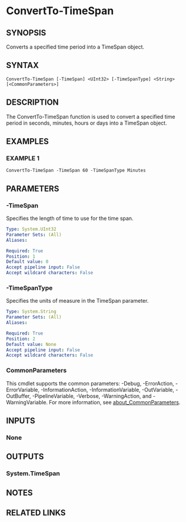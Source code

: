 
# ConvertTo-TimeSpan

## SYNOPSIS
Converts a specified time period into a TimeSpan object.

## SYNTAX

```
ConvertTo-TimeSpan [-TimeSpan] <UInt32> [-TimeSpanType] <String> [<CommonParameters>]
```

## DESCRIPTION
The ConvertTo-TimeSpan function is used to convert a specified time period in seconds, minutes, hours or days
into a TimeSpan object.

## EXAMPLES

### EXAMPLE 1
```
ConvertTo-TimeSpan -TimeSpan 60 -TimeSpanType Minutes
```

## PARAMETERS

### -TimeSpan
Specifies the length of time to use for the time span.

```yaml
Type: System.UInt32
Parameter Sets: (All)
Aliases:

Required: True
Position: 1
Default value: 0
Accept pipeline input: False
Accept wildcard characters: False
```

### -TimeSpanType
Specifies the units of measure in the TimeSpan parameter.

```yaml
Type: System.String
Parameter Sets: (All)
Aliases:

Required: True
Position: 2
Default value: None
Accept pipeline input: False
Accept wildcard characters: False
```

### CommonParameters
This cmdlet supports the common parameters: -Debug, -ErrorAction, -ErrorVariable, -InformationAction, -InformationVariable, -OutVariable, -OutBuffer, -PipelineVariable, -Verbose, -WarningAction, and -WarningVariable. For more information, see [about_CommonParameters](http://go.microsoft.com/fwlink/?LinkID=113216).

## INPUTS

### None
## OUTPUTS

### System.TimeSpan
## NOTES

## RELATED LINKS
